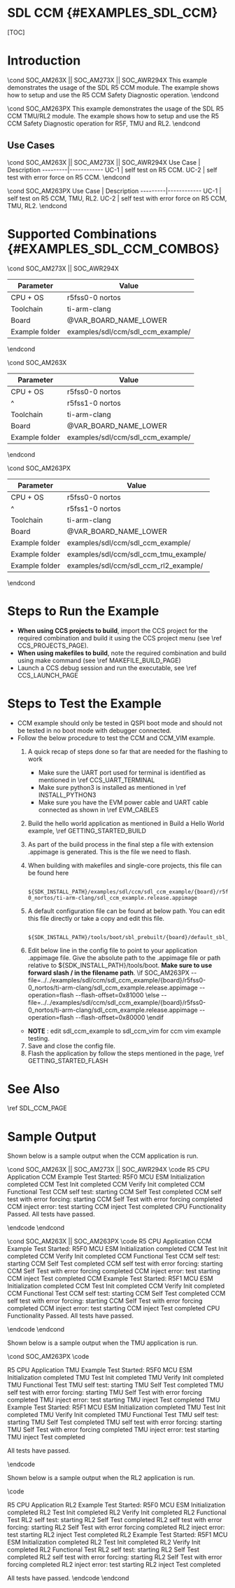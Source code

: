 # SDL CCM {#EXAMPLES_SDL_CCM}

[TOC]

# Introduction

\cond SOC_AM263X || SOC_AM273X || SOC_AWR294X
This example demonstrates the usage of the SDL R5 CCM module. The example shows how to setup and use the R5 CCM Safety Diagnostic operation.
\endcond

\cond SOC_AM263PX
This example demonstrates the usage of the SDL R5 CCM TMU/RL2 module. The example shows how to setup and use the R5 CCM Safety Diagnostic operation for R5F, TMU and RL2.
\endcond

Use Cases
---------

\cond SOC_AM263X || SOC_AM273X || SOC_AWR294X
 Use Case | Description
 ---------|------------
 UC-1     | self test on R5 CCM.
 UC-2     | self test with error force on R5 CCM.
 \endcond

\cond SOC_AM263PX
 Use Case | Description
 ---------|------------
 UC-1     | self test on R5 CCM, TMU, RL2.
 UC-2     | self test with error force on R5 CCM, TMU, RL2.
 \endcond

# Supported Combinations {#EXAMPLES_SDL_CCM_COMBOS}

\cond SOC_AM273X || SOC_AWR294X

 Parameter      | Value
 ---------------|-----------
 CPU + OS       | r5fss0-0 nortos
 Toolchain      | ti-arm-clang
 Board          | @VAR_BOARD_NAME_LOWER
 Example folder | examples/sdl/ccm/sdl_ccm_example/

\endcond

\cond SOC_AM263X

 Parameter      | Value
 ---------------|-----------
 CPU + OS       | r5fss0-0 nortos
 ^              | r5fss1-0 nortos
 Toolchain      | ti-arm-clang
 Board          | @VAR_BOARD_NAME_LOWER
 Example folder | examples/sdl/ccm/sdl_ccm_example/

\endcond

\cond SOC_AM263PX

 Parameter      | Value
 ---------------|-----------
 CPU + OS       | r5fss0-0 nortos
 ^              | r5fss1-0 nortos
 Toolchain      | ti-arm-clang
 Board          | @VAR_BOARD_NAME_LOWER
 Example folder | examples/sdl/ccm/sdl_ccm_example/
 Example folder | examples/sdl/ccm/sdl_ccm_tmu_example/
 Example folder | examples/sdl/ccm/sdl_ccm_rl2_example/

\endcond


# Steps to Run the Example

- **When using CCS projects to build**, import the CCS project for the required combination
  and build it using the CCS project menu (see \ref CCS_PROJECTS_PAGE).
- **When using makefiles to build**, note the required combination and build using
  make command (see \ref MAKEFILE_BUILD_PAGE)
- Launch a CCS debug session and run the executable, see \ref CCS_LAUNCH_PAGE

# Steps to Test the Example

- CCM example should only be tested in QSPI boot mode and should not be tested in no boot mode with debugger connected.
- Follow the below procedure to test the CCM and CCM_VIM example.
  1. A quick recap of steps done so far that are needed for the flashing to work
     - Make sure the UART port used for terminal is identified as mentioned in \ref CCS_UART_TERMINAL
     - Make sure python3 is installed as mentioned in \ref INSTALL_PYTHON3
     - Make sure you have the EVM power cable and UART cable connected as shown in \ref EVM_CABLES
  2. Build the hello world application as mentioned in Build a Hello World example, \ref GETTING_STARTED_BUILD
  3. As part of the build process in the final step a file with extension .appimage is generated. This is the file we need to flash.
  4. When building with makefiles and single-core projects, this file can be found here

			${SDK_INSTALL_PATH}/examples/sdl/ccm/sdl_ccm_example/{board}/r5fss0-0_nortos/ti-arm-clang/sdl_ccm_example.release.appimage

  5. A default configuration file can be found at below path. You can edit this file directly or take a copy and edit this file.

			${SDK_INSTALL_PATH}/tools/boot/sbl_prebuilt/{board}/default_sbl_qspi.cfg

  6. Edit below line in the config file to point to your application .appimage file. Give the absolute path to the .appimage file
    or path relative to ${SDK_INSTALL_PATH}/tools/boot. **Make sure to use forward slash / in the filename path**.
\if SOC_AM263PX
			--file=../../examples/sdl/ccm/sdl_ccm_example/{board}/r5fss0-0_nortos/ti-arm-clang/sdl_ccm_example.release.appimage --operation=flash --flash-offset=0x81000
\else 
			--file=../../examples/sdl/ccm/sdl_ccm_example/{board}/r5fss0-0_nortos/ti-arm-clang/sdl_ccm_example.release.appimage --operation=flash --flash-offset=0x80000
\endif 
	- **NOTE** : edit sdl_ccm_example to sdl_ccm_vim for ccm vim example testing.
  7. Save and close the config file.
  8. Flash the application by follow the steps mentioned in the page, \ref GETTING_STARTED_FLASH

# See Also

\ref SDL_CCM_PAGE

# Sample Output

Shown below is a sample output when the CCM application is run.

\cond SOC_AM263X || SOC_AM273X || SOC_AWR294X
\code
R5 CPU Application
CCM Example Test Started: R5F0
MCU ESM Initialization completed
CCM Test Init completed
CCM Verify Init completed
CCM Functional Test
CCM self test: starting
CCM Self Test completed
CCM self test with error forcing: starting
CCM Self Test with error forcing completed
CCM inject  error: test starting
CCM inject Test completed
CPU Functionality
 Passed.
All tests have passed.

\endcode
\endcond

\cond SOC_AM263X || SOC_AM263PX
\code
R5 CPU Application
CCM Example Test Started: R5F0
MCU ESM Initialization completed
CCM Test Init completed
CCM Verify Init completed
CCM Functional Test
CCM self test: starting
CCM Self Test completed
CCM self test with error forcing: starting
CCM Self Test with error forcing completed
CCM inject  error: test starting
CCM inject Test completed
CCM Example Test Started: R5F1
MCU ESM Initialization completed
CCM Test Init completed
CCM Verify Init completed
CCM Functional Test
CCM self test: starting
CCM Self Test completed
CCM self test with error forcing: starting
CCM Self Test with error forcing completed
CCM inject  error: test starting
CCM inject Test completed
CPU Functionality
 Passed.
All tests have passed.

\endcode
\endcond

Shown below is a sample output when the TMU application is run.

\cond SOC_AM263PX
\code

R5 CPU Application
TMU Example Test Started: R5F0
MCU ESM Initialization completed
TMU Test Init completed
TMU Verify Init completed
TMU Functional Test
TMU self test: starting
TMU Self Test completed
TMU self test with error forcing: starting
TMU Self Test with error forcing completed
TMU inject  error: test starting
TMU inject Test completed
TMU Example Test Started: R5F1
MCU ESM Initialization completed
TMU Test Init completed
TMU Verify Init completed
TMU Functional Test
TMU self test: starting
TMU Self Test completed
TMU self test with error forcing: starting
TMU Self Test with error forcing completed
TMU inject  error: test starting
TMU inject Test completed

All tests have passed.

\endcode

Shown below is a sample output when the RL2 application is run.

\code

R5 CPU Application
RL2 Example Test Started: R5F0
MCU ESM Initialization completed
RL2 Test Init completed
RL2 Verify Init completed
RL2 Functional Test
RL2 self test: starting
RL2 Self Test completed
RL2 self test with error forcing: starting
RL2 Self Test with error forcing completed
RL2 inject  error: test starting
RL2 inject Test completed
RL2 Example Test Started: R5F1
MCU ESM Initialization completed
RL2 Test Init completed
RL2 Verify Init completed
RL2 Functional Test
RL2 self test: starting
RL2 Self Test completed
RL2 self test with error forcing: starting
RL2 Self Test with error forcing completed
RL2 inject  error: test starting
RL2 inject Test completed

All tests have passed.
\endcode
\endcond